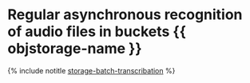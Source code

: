 # Regular asynchronous recognition of audio files in buckets {{ objstorage-name }}

{% include notitle [storage-batch-transcribation](../../_tutorials/speechkit/batch-recognition-stt.md) %}
